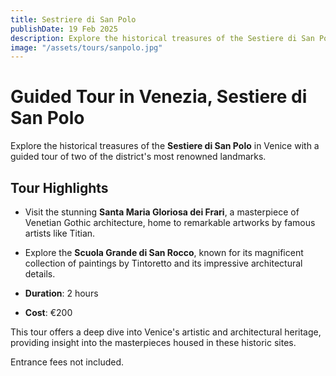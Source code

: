 ```yaml
---
title: Sestriere di San Polo
publishDate: 19 Feb 2025
description: Explore the historical treasures of the Sestiere di San Polo in Venice with a guided tour of two of the district's most renowned landmarks.
image: "/assets/tours/sanpolo.jpg"
---
```


# **Guided Tour in Venezia, Sestiere di San Polo**

Explore the historical treasures of the **Sestiere di San Polo** in Venice with a guided tour of two of the district's most renowned landmarks.

## **Tour Highlights**  
- Visit the stunning **Santa Maria Gloriosa dei Frari**, a masterpiece of Venetian Gothic architecture, home to remarkable artworks by famous artists like Titian.  
- Explore the **Scuola Grande di San Rocco**, known for its magnificent collection of paintings by Tintoretto and its impressive architectural details.

- **Duration**: 2 hours  
- **Cost**: €200  

This tour offers a deep dive into Venice's artistic and architectural heritage, providing insight into the masterpieces housed in these historic sites.


Entrance fees not included. 
